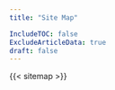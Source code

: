 ```yaml
---
title: "Site Map"

IncludeTOC: false
ExcludeArticleData: true
draft: false
---
```


{{< sitemap >}}
